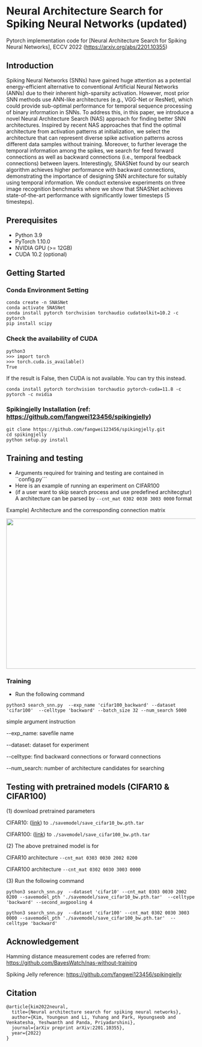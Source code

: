 # Neural Architecture Search for Spiking Neural Networks (updated)
Pytorch implementation code for [Neural Architecture Search for Spiking Neural Networks], ECCV 2022 (https://arxiv.org/abs/2201.10355)


## Introduction 
Spiking Neural Networks (SNNs) have gained huge attention as a potential energy-efficient alternative to conventional Artificial Neural Networks (ANNs) due to their inherent high-sparsity activation. However, most prior SNN methods use ANN-like architectures (e.g., VGG-Net or ResNet), which could provide sub-optimal performance for temporal sequence processing of binary information in SNNs. To address this, in this paper, we introduce a novel Neural Architecture Search (NAS) approach for finding better SNN architectures. Inspired by recent NAS approaches that find the optimal architecture from activation patterns at initialization, we select the architecture that can represent diverse spike activation patterns across different data samples without training. Moreover, to further leverage the temporal information among the spikes, we search for feed forward connections as well as backward connections (i.e., temporal feedback connections) between layers. Interestingly, SNASNet found by our search algorithm achieves higher performance with backward connections, demonstrating the importance of designing SNN architecture for suitably using temporal information. We conduct extensive experiments on three image recognition benchmarks where we show that SNASNet achieves state-of-the-art performance with significantly lower timesteps (5 timesteps).


## Prerequisites
* Python 3.9    
* PyTorch 1.10.0     
* NVIDIA GPU (>= 12GB)      
* CUDA 10.2 (optional)         

## Getting Started

### Conda Environment Setting
```
conda create -n SNASNet 
conda activate SNASNet
conda install pytorch torchvision torchaudio cudatoolkit=10.2 -c pytorch
pip install scipy
```

### Check the availability of CUDA
```
python3
>>> import torch
>>> torch.cuda.is_available()
True
```
If the result is False, then CUDA is not available.
You can try this instead.
```
conda install pytorch torchvision torchaudio pytorch-cuda=11.8 -c pytorch -c nvidia
```

### Spikingjelly Installation (ref: https://github.com/fangwei123456/spikingjelly)
```
git clone https://github.com/fangwei123456/spikingjelly.git
cd spikingjelly
python setup.py install
```

## Training and testing

* Arguments required for training and testing are contained in ``config.py``` 
* Here is an example of running an experiment on CIFAR100
* (if a user want to skip search process and use predefined architecgtur) A architecture can be parsed by ``--cnt_mat 0302 0030 3003 0000`` format

Example) Architecture and the corresponding connection matrix

<img src="https://user-images.githubusercontent.com/41351363/142759748-50d0e9bf-4654-4831-97eb-5bfb4d30c21e.png"  width="630" height="400"/>


### Training

*  Run the following command

```
python3 search_snn.py  --exp_name 'cifar100_backward' --dataset 'cifar100'  --celltype 'backward' --batch_size 32 --num_search 5000 
```
simple argument instruction

--exp_name: savefile name

--dataset: dataset for experiment

--celltype: find backward connections or forward connections

--num_search: number of architecture candidates for searching

## Testing with pretrained models (CIFAR10 & CIFAR100)

(1) download pretrained parameters 

CIFAR10: ([link][e]) to ```./savemodel/save_cifar10_bw.pth.tar```   

[e]: https://drive.google.com/file/d/1irW6V4MNt0BOkNWAP55X_yjrcIt-ulVK/view?usp=sharing

CIFAR100: ([link][e]) to ```./savemodel/save_cifar100_bw.pth.tar```   

[e]: https://drive.google.com/file/d/1pnS0nFMk2KlxTFeeVT5fYMdTPh_8qn84/view?usp=sharing

(2) The above pretrained model is for 

CIFAR10 architecture ``--cnt_mat 0303 0030 2002 0200``

CIFAR100 architecture ``--cnt_mat 0302 0030 3003 0000``

(3)  Run the following command
```
python3 search_snn.py  --dataset 'cifar10' --cnt_mat 0303 0030 2002 0200 --savemodel_pth './savemodel/save_cifar10_bw.pth.tar'  --celltype 'backward' --second_avgpooling 4
```
```
python3 search_snn.py  --dataset 'cifar100' --cnt_mat 0302 0030 3003 0000 --savemodel_pth './savemodel/save_cifar100_bw.pth.tar'  --celltype 'backward'
```

## Acknowledgement 
Hamming distance measurement codes are referred from: 
https://github.com/BayesWatch/nas-without-training

Spiking Jelly reference: 
https://github.com/fangwei123456/spikingjelly

## Citation
```
@article{kim2022neural,
  title={Neural architecture search for spiking neural networks},
  author={Kim, Youngeun and Li, Yuhang and Park, Hyoungseob and Venkatesha, Yeshwanth and Panda, Priyadarshini},
  journal={arXiv preprint arXiv:2201.10355},
  year={2022}
}
```       

 

